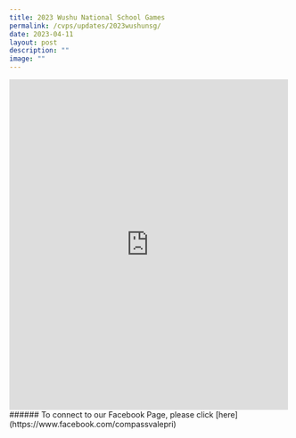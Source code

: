 ```yaml
---
title: 2023 Wushu National School Games
permalink: /cvps/updates/2023wushunsg/
date: 2023-04-11
layout: post
description: ""
image: ""
---
```

<iframe allow="autoplay; clipboard-write; encrypted-media; picture-in-picture; web-share" allowfullscreen="true" frameborder="0" scrolling="no" style="border:none;overflow:hidden" height="594" width="500" src="https://www.facebook.com/plugins/post.php?href=https%3A%2F%2Fwww.facebook.com%2Fcompassvalepri%2Fposts%2Fpfbid02F2KF7r4XvMGx49je3cRk4pJe5VpEFPFN87LdVLv5Ce4aK3WmzRWSFvK7Lu4dM1CFl&amp;show_text=true&amp;width=500"></iframe>
<br>
###### To connect to our Facebook Page, please click [here](https://www.facebook.com/compassvalepri)